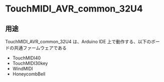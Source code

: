 # TouchMIDI_AVR_common_32U4
 
## 用途

TouchMIDI_AVR_common_32U4 は、Arduino IDE 上で動作する、以下のボードの共通ファームウェアである

- TouchMIDI40
- TouchMIDI30key
- WindMIDI
- HoneycombBell
